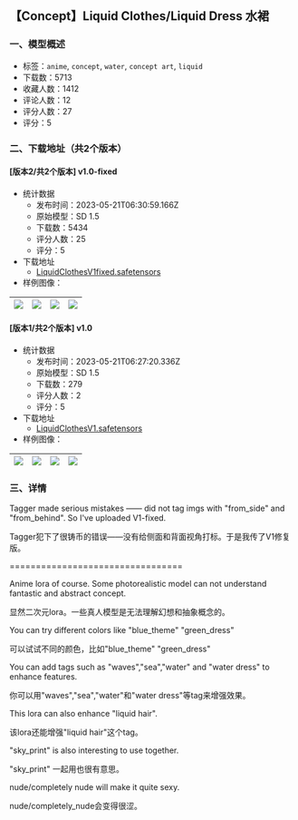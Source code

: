 ## 【Concept】Liquid Clothes/Liquid Dress 水裙
### 一、模型概述

- 标签：`anime`, `concept`, `water`, `concept art`, `liquid`
- 下载数：5713
- 收藏人数：1412
- 评论人数：12
- 评分人数：27
- 评分：5

### 二、下载地址（共2个版本）

#### [版本2/共2个版本] v1.0-fixed

- 统计数据
  - 发布时间：2023-05-21T06:30:59.166Z
  - 原始模型：SD 1.5
  - 下载数：5434
  - 评分人数：25
  - 评分：5
- 下载地址
  - [LiquidClothesV1fixed.safetensors](https://civitai.com/api/download/models/76536)
- 样例图像：

| <img src="https://image.civitai.com/xG1nkqKTMzGDvpLrqFT7WA/6c38f5b2-6db8-4495-9817-0203d994984d/width=450/857519.jpeg" /> | <img src="https://image.civitai.com/xG1nkqKTMzGDvpLrqFT7WA/edb94cfc-5c97-4623-8664-f87a981f237f/width=450/857516.jpeg" /> | <img src="https://image.civitai.com/xG1nkqKTMzGDvpLrqFT7WA/ba6ad254-a108-4ce6-a941-ae1971c5d111/width=450/857515.jpeg" /> | <img src="https://image.civitai.com/xG1nkqKTMzGDvpLrqFT7WA/0c42472f-7aab-4ea3-ad7b-27cdff7c8247/width=450/857518.jpeg" /> |
| ---- | ---- | ---- | ---- |

#### [版本1/共2个版本] v1.0

- 统计数据
  - 发布时间：2023-05-21T06:27:20.336Z
  - 原始模型：SD 1.5
  - 下载数：279
  - 评分人数：2
  - 评分：5
- 下载地址
  - [LiquidClothesV1.safetensors](https://civitai.com/api/download/models/76476)
- 样例图像：

| <img src="https://image.civitai.com/xG1nkqKTMzGDvpLrqFT7WA/6f77938d-377e-42cb-a6ba-6dfe54bb3940/width=450/856299.jpeg" /> | <img src="https://image.civitai.com/xG1nkqKTMzGDvpLrqFT7WA/7ab93357-dde6-4c42-8a63-1e3af44312ec/width=450/856389.jpeg" /> | <img src="https://image.civitai.com/xG1nkqKTMzGDvpLrqFT7WA/44e86654-50cb-4622-ba27-0a375d3a04a6/width=450/856563.jpeg" /> | <img src="https://image.civitai.com/xG1nkqKTMzGDvpLrqFT7WA/09b7f1ce-9d88-448b-a6ea-b4bf17d2c084/width=450/856515.jpeg" /> |
| ---- | ---- | ---- | ---- |


### 三、详情
<p>Tagger made serious mistakes —— did not tag imgs with "from_side" and "from_behind". So I've uploaded V1-fixed.</p><p>Tagger犯下了很铸币的错误——没有给侧面和背面视角打标。于是我传了V1修复版。</p><p>=================================</p><p>Anime lora of course. Some photorealistic model can not understand fantastic and abstract concept.</p><p>显然二次元lora。一些真人模型是无法理解幻想和抽象概念的。</p><p>You can try different colors like "blue_theme" "green_dress"</p><p>可以试试不同的颜色，比如"blue_theme" "green_dress"</p><p>You can add tags such as "waves","sea","water" and "water dress" to enhance features.</p><p>你可以用"waves","sea","water"和"water dress"等tag来增强效果。</p><p>This lora can also enhance "liquid hair".</p><p>该lora还能增强"liquid hair"这个tag。</p><p>"sky_print" is also interesting to use together.</p><p>"sky_print" 一起用也很有意思。</p><p>nude/completely nude will make it quite sexy.</p><p>nude/completely_nude会变得很涩。</p>